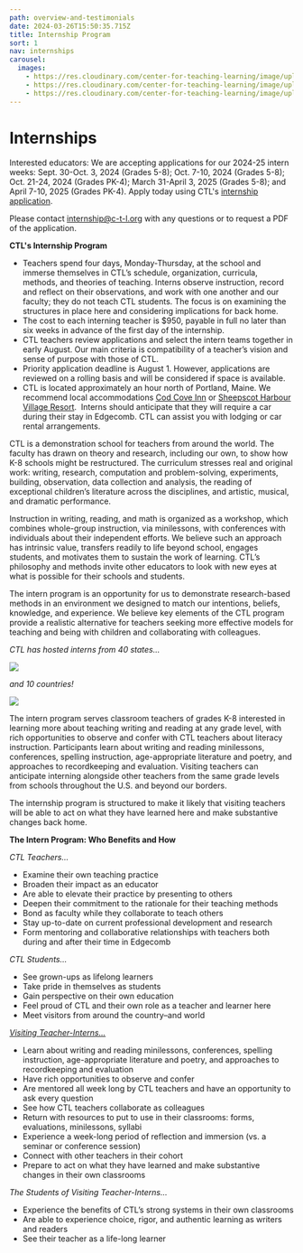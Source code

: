 ```yaml
---
path: overview-and-testimonials
date: 2024-03-26T15:50:35.715Z
title: Internship Program
sort: 1
nav: internships
carousel:
  images:
    - https://res.cloudinary.com/center-for-teaching-learning/image/upload/v1665867860/Home%20page%20photos/school.1080.36_l9ricn.jpg
    - https://res.cloudinary.com/center-for-teaching-learning/image/upload/v1665867860/Home%20page%20photos/school.1080.33_ozbuim.jpg
    - https://res.cloudinary.com/center-for-teaching-learning/image/upload/v1665867860/Home%20page%20photos/school.1080.31_nzfsxk.jpg
---
```

# Internships

Interested educators: We are accepting applications for our 2024-25 intern weeks: Sept. 30-Oct. 3, 2024 (Grades 5-8); Oct. 7-10, 2024 (Grades 5-8); Oct. 21-24, 2024 (Grades PK-4); March 31-April 3, 2025 (Grades 5-8); and April 7-10, 2025 (Grades PK-4). Apply today using CTL's [internship application](https://docs.google.com/forms/d/e/1FAIpQLSfSEIKkLwdElNJWhdWsSUrnZaRsrpuwDcZ9yKZope0xYdWUqg/viewform?usp=sf_link). 

Please contact internship@c-t-l.org with any questions or to request a PDF of the application. 

**CTL's Internship Program**

* Teachers spend four days, Monday-Thursday, at the school and immerse themselves in CTL’s schedule, organization, curricula, methods, and theories of teaching. Interns observe instruction, record and reflect on their observations, and work with one another and our faculty; they do not teach CTL students. The focus is on examining the structures in place here and considering implications for back home.
* The cost to each interning teacher is $950, payable in full no later than six weeks in advance of the first day of the internship.
* CTL teachers review applications and select the intern teams together in early August. Our main criteria is compatibility of a teacher’s vision and sense of purpose with those of CTL.
* Priority application deadline is August 1. However, applications are reviewed on a rolling basis and will be considered if space is available. 
* CTL is located approximately an hour north of Portland, Maine. We recommend local accommodations [Cod Cove Inn](https://www.codcoveinn.com) or [Sheepscot Harbour Village Resort](https://www.midcoastshvr.com).  Interns should anticipate that they will require a car during their stay in Edgecomb. CTL can assist you with lodging or car rental arrangements.

CTL is a demonstration school for teachers from around the world. The faculty has drawn on theory and research, including our own, to show how K-8 schools might be restructured. The curriculum stresses real and original work: writing, research, computation and problem-solving, experiments, building, observation, data collection and analysis, the reading of exceptional children’s literature across the disciplines, and artistic, musical, and dramatic performance.

Instruction in writing, reading, and math is organized as a workshop, which combines whole-group instruction, via minilessons, with conferences with individuals about their independent efforts. We believe such an approach has intrinsic value, transfers readily to life beyond school, engages students, and motivates them to sustain the work of learning. CTL’s philosophy and methods invite other educators to look with new eyes at what is possible for their schools and students.

The intern program is an opportunity for us to demonstrate research-based methods in an environment we designed to match our intentions, beliefs, knowledge, and experience. We believe key elements of the CTL program provide a realistic alternative for teachers seeking more effective models for teaching and being with children and collaborating with colleagues. 

*CTL has hosted interns from 40 states...*

![](https://res.cloudinary.com/center-for-teaching-learning/image/upload/v1702441336/CTL_Interns_-_US_iziyby.jpg)

*and 10 countries!*

![](https://res.cloudinary.com/center-for-teaching-learning/image/upload/v1702441336/CTL_Interns_-_International_l6reat.jpg)

The intern program serves classroom teachers of grades K-8 interested in learning more about teaching writing and reading at any grade level, with rich opportunities to observe and confer with CTL teachers about literacy instruction. Participants learn about writing and reading minilessons, conferences, spelling instruction, age-appropriate literature and poetry, and approaches to recordkeeping and evaluation. Visiting teachers can anticipate interning alongside other teachers from the same grade levels from schools throughout the U.S. and beyond our borders.

The internship program is structured to make it likely that visiting teachers will be able to act on what they have learned here and make substantive changes back home. 

**The Intern Program: Who Benefits and How**

*CTL Teachers…*

* Examine their own teaching practice
* Broaden their impact as an educator
* Are able to elevate their practice by presenting to others
* Deepen their commitment to the rationale for their teaching methods
* Bond as faculty while they collaborate to teach others
* Stay up-to-date on current professional development and research
* Form mentoring and collaborative relationships with teachers both during and after their time in Edgecomb

*CTL Students…*

* See grown-ups as lifelong learners
* Take pride in themselves as students
* Gain perspective on their own education
* Feel proud of CTL and their own role as a teacher and learner here
* Meet visitors from around the country–and world

*[Visiting Teacher-Interns…](https://drive.google.com/file/d/1rd-wnp5fMwFqsYT6xisd-XV6FeYXnH0f/view?usp=sharing)*

* Learn about writing and reading minilessons, conferences, spelling instruction, age-appropriate literature and poetry, and approaches to recordkeeping and evaluation 
* Have rich opportunities to observe and confer
* Are mentored all week long by CTL teachers and have an opportunity to ask every question
* See how CTL teachers collaborate as colleagues
* Return with resources to put to use in their classrooms: forms, evaluations, minilessons, syllabi
* Experience a week-long period of reflection and immersion (vs. a seminar or conference session)
* Connect with other teachers in their cohort
* Prepare to act on what they have learned and make substantive changes in their own classrooms

*The Students of Visiting Teacher-Interns…*

* Experience the benefits of CTL’s strong systems in their own classrooms
* Are able to experience choice, rigor, and authentic learning as writers and readers
* See their teacher as a life-long learner